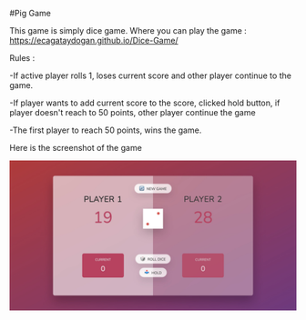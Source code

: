 #Pig Game

This game is simply dice game.
Where you can play the game : https://ecagataydogan.github.io/Dice-Game/

Rules :

-If active player rolls 1, loses current score and other player continue to the game.

-If player wants to add current score to the score, clicked hold button, if player doesn't reach to 50 points, other player continue the game

-The first player to reach 50 points, wins the game.

Here is the screenshot of the game

![Pig Game](pig-game.jpg)
